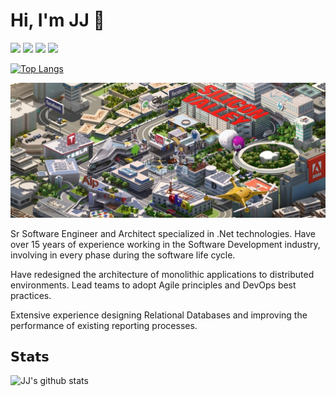 # Hi, I'm JJ :wave:

[![](https://vistr.dev/badge?repo=jjantoniofranco.jjantoniofranco&corners=square)](https://github.com/jjantoniofranco/vistr.dev)
[![](https://img.shields.io/badge/-@jjfranco-%231DA1F2?style=flat-square&logo=twitter&logoColor=ffffff)](https://twitter.com/jjfranco)
[![](https://img.shields.io/badge/-@jjantoniofranco-%23181717?style=flat-square&logo=github)](https://github.com/jjantoniofranco)
[![](https://img.shields.io/badge/-antonioffranco-blue?style=flat-square&logo=Linkedin&logoColor=white&link=https://www.linkedin.com/in/nick-chapsas/)](https://www.linkedin.com/in/antonioffranco/)

[![Top Langs](https://github-readme-stats-git-masterrstaa-rickstaa.vercel.app/api/top-langs/?username=jjantoniofranco)](https://github.com/anuraghazra/github-readme-stats)

<img src="https://github.com/jjantoniofranco/jjantoniofranco/blob/main/img/siliconvalley_banner3.jpg" />

Sr Software Engineer and Architect specialized in .Net technologies. Have over 15 years of experience working in the Software Development industry, involving in every phase during the software life cycle.

Have redesigned the architecture of monolithic applications to distributed environments. Lead teams to adopt Agile principles and DevOps best practices.

Extensive experience designing Relational Databases and improving the performance of existing reporting processes.


## 𝗦𝘁𝗮𝘁𝘀

![JJ's github stats](https://github-readme-stats.vercel.app/api?username=jjantoniofranco&show_icons=true&theme=dracula&count_private=true)
